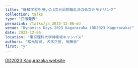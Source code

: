 ```yaml
---
title: "機械学習を用いた3次元周期箱乱流の低次元モデリング"
collection: talks
type: "口頭発表"
permalink: /talks/ja_2023-12-06-dd
venue: "Dynamics Days 2023 Kagurazaka (DD2023 Kagurazaka)"
date: 2023-12-06
location: "東京理科大学神楽坂キャンパス"
authors: "松元智嗣, 犬伏正信, 後藤晋"
first: "y"
---
```


<a href="https://sites.google.com/view/dynamicsdays23/" target="_blank" rel="noopener noreferrer">DD2023 Kagurazaka website</a>

